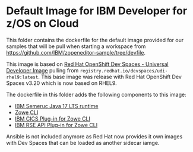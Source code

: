 # Default Image for IBM Developer for z/OS on Cloud

This folder contains the dockerfile for the default image provided for our samples that will be pull when starting a workspace from <https://github.com/IBM/zopeneditor-sample/tree/devfile>.

This image is based on [Red Hat OpenShift Dev Spaces - Universal Developer Image](https://catalog.redhat.com/software/containers/devspaces/udi-rhel9/673f8460bbf0c33aca0fe316) pulling from `registry.redhat.io/devspaces/udi-rhel9:latest`. This base image was release with Red Hat OpenShift Dev Spaces v3.20 which is now based on RHEL9.

The dockerfile in this folder adds the following components to this image:

- [IBM Semeruc Java 17 LTS runtime](https://developer.ibm.com/languages/java/semeru-runtimes/downloads/)
- [Zowe CLI](https://www.npmjs.com/package/@zowe/cli)
- [IBM CICS Plug-in for Zowe CLI](https://www.npmjs.com/package/@zowe/cics-for-zowe-cli)
- [IBM RSE API Plug-in for Zowe CLI](https://www.npmjs.com/package/@ibm/rse-api-for-zowe-cli)

Ansible is not included anymore as Red Hat now provides it own images with Dev Spaces that can be loaded as another sidecar iamge.
